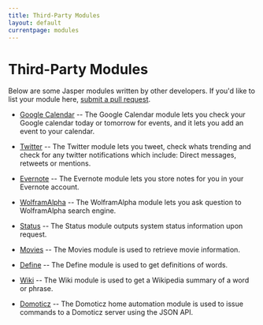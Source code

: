 ```yaml
---
title: Third-Party Modules
layout: default
currentpage: modules
---
```


Third-Party Modules
===

Below are some Jasper modules written by other developers. If you'd like to list your module here, [submit a pull request](https://github.com/jasperproject/jasperproject.github.io/blob/master/documentation/modules/index.md).

- [Google Calendar](https://github.com/marclave/Jasper-Google-Calendar) -- The Google Calendar module lets you check your Google calendar today or tomorrow
for events, and it lets you add an event to your calendar.

- [Twitter](https://github.com/marclave/Jasper-Twitter) -- The Twitter module lets you tweet, check whats trending and check for any twitter notifications which include: Direct messages, retweets or mentions.

- [Evernote](https://github.com/JasonTwente/Jasper-Evernote) -- The Evernote module lets you store notes for you in your Evernote account.

- [WolframAlpha](https://github.com/nexhero/wolframalpha_jasper) -- The WolframAlpha module lets you ask question to WolframAlpha search engine.

- [Status](https://github.com/edouardpoitras/jasper-status) -- The Status module outputs system status information upon request.

- [Movies](https://github.com/edouardpoitras/jasper-movies) -- The Movies module is used to retrieve movie information.

- [Define](https://github.com/iamjake648/jasper-dictionary) -- The Define module is used to get definitions of words. 

- [Wiki](https://github.com/iamjake648/jasper-wiki) -- The Wiki module is used to get a Wikipedia summary of a word or phrase.

- [Domoticz](https://github.com/nlooije/Jasper-Domoticz) -- The Domoticz home automation module is used to issue commands to a Domoticz server using the JSON API.